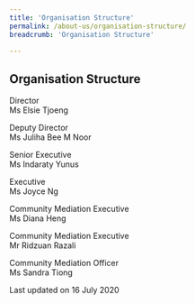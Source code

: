 ```yaml
---
title: 'Organisation Structure'
permalink: /about-us/organisation-structure/
breadcrumb: 'Organisation Structure'

---
```



## Organisation Structure

Director<br>
Ms Elsie Tjoeng

Deputy Director<br>
Ms Juliha Bee M Noor

Senior Executive<br>
Ms Indaraty Yunus

Executive<br>
Ms Joyce Ng

Community Mediation Executive<br>
Ms Diana Heng

Community Mediation Executive<br>
Mr Ridzuan Razali

Community Mediation Officer<br>
Ms Sandra Tiong

<p class="right-side-updated">Last updated on 16 July 2020</p> 
